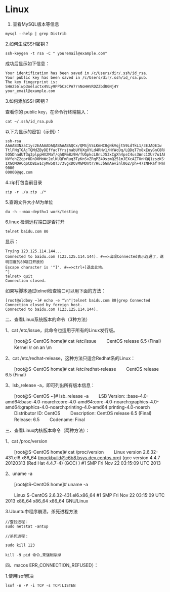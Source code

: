 # Linux
1. 查看MySQL版本等信息
```
mysql --help | grep Distrib 
```
2.如何生成SSH密钥？
```
ssh-keygen -t rsa -C " youremail@example.com"
```
成功后显示如下信息：
```
Your identification has been saved in /c/Users/dir/.ssh/id_rsa.
Your public key has been saved in /c/Users/dir/.ssh/id_rsa.pub.
The key fingerprint is:
SHA256:wp3oeluctx4VLy9PPbCzCPA7rnNoHHVRDZZbdU0Nj4Y your_email@example.com
```
3.如何添加SSH密钥？

查看你的 public key，在命令行终端输入：
```
cat ~/.ssh/id_rsa.pub
```
以下为显示的密钥（示例）：
```
ssh-rsa AAAAB3NzaC1yc2EAAAADAQABAAABAQCx/QMSjVSLKmHC0gNkVqjt59LdTkL1/3EJAQEIw
TtlFNqTGAjTQMdZByDEfYacTfrsjnabUfUXgXYLd4RHv1/HYWcDq/LQDqT7x8xEuyGnC8RX980/me
5O5DhadUT3q3plppHX2MaT/qhQPmBz9H/fUGpkcL8nLJS3xCgXh4psC4us3Wnc1XUr7u1AEPZmmWc
NVfehZ2cpr8DnD0MoWc2elKUQFmRuq3TyKnSvZRqPZ4OszmQ251mJEXcAZTUnHQQ1zszKSjO/oeY7
1XGOMOACqSCDBIw1cyMw5QTJ73vgxDOvMGMOntr/HuJbGmAevinl062/ph+47zNFRafTPm8r 9000
00000@qq.com
```
4.zip打包当前目录
```
zip -r ./a.zip ./*
```

5.查询文件大小M为单位

```
du -h --max-depth=1 work/testing
```

6.linux 检测远程端口是否打开

```
telnet baidu.com 80
```
显示：
```
Trying 123.125.114.144...
Connected to baidu.com (123.125.114.144). #==>出现Connected表示连通了，说明百度的80端口开放的
Escape character is '^]'. #==>ctrl+]退出此地。
^]
telnet> quit
Connection closed.
```

如果写脚本通过telnet检查端口可以用下面的方法：
```
[root@oldboy ~]# echo -e "\n"|telnet baidu.com 80|grep Connected
Connection closed by foreign host.
Connected to baidu.com (123.125.114.144).
```

二、查看Linux系统版本的命令（3种方法）

1、cat /etc/issue，此命令也适用于所有的Linux发行版。

　　[root@S-CentOS home]# cat /etc/issue
　　CentOS release 6.5 (Final)
　　Kernel \r on an \m

2、cat /etc/redhat-release，这种方法只适合Redhat系的Linux：

　　[root@S-CentOS home]# cat /etc/redhat-release
　　CentOS release 6.5 (Final)

 

3、lsb_release -a，即可列出所有版本信息：

　　[root@S-CentOS ~]# lsb_release -a
　　LSB Version: :base-4.0-amd64:base-4.0-noarch:core-4.0-amd64:core-4.0-noarch:graphics-4.0-amd64:graphics-4.0-noarch:printing-4.0-amd64:printing-4.0-noarch
　　Distributor ID: CentOS
　　Description: CentOS release 6.5 (Final)
　　Release: 6.5
　　Codename: Final

 

三、查看Linux内核版本命令（两种方法）：

1、cat /proc/version

　　[root@S-CentOS home]# cat /proc/version
　　Linux version 2.6.32-431.el6.x86_64 (mockbuild@c6b8.bsys.dev.centos.org) (gcc version 4.4.7 20120313 (Red Hat 4.4.7-4) (GCC) ) #1 SMP Fri Nov 22 03:15:09 UTC 2013

2、uname -a

　　[root@S-CentOS home]# uname -a

　　Linux S-CentOS 2.6.32-431.el6.x86_64 #1 SMP Fri Nov 22 03:15:09 UTC 2013 x86_64 x86_64 x86_64 GNU/Linux
  
3.Ubuntu中程序崩溃，杀死进程方法

```
//查找进程：
sudo netstat -antup

//杀死进程：

sudo kill 123

kill -9 pid 命令,来强制杀掉
```

四、macos ERR_CONNECTION_REFUSED）：

1.使用lsof解决

```
lsof -n -P -i TCP -s TCP:LISTEN
```
